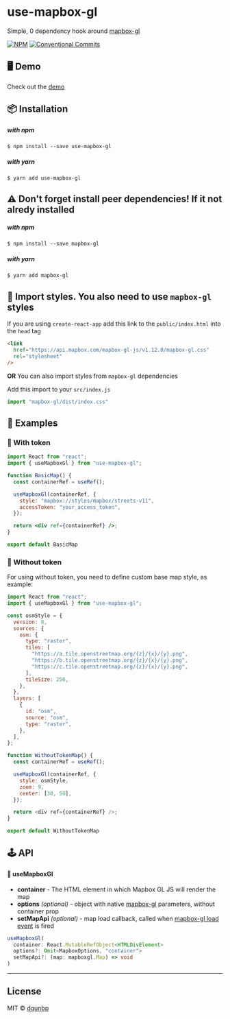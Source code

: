 # use-mapbox-gl

Simple, 0 dependency hook around [mapbox-gl](https://docs.mapbox.com/mapbox-gl-js/api/)

[![NPM](https://img.shields.io/npm/v/use-mapbox-gl.svg)](https://www.npmjs.com/package/use-mapbox-gl) 
[![Conventional Commits](https://img.shields.io/badge/Conventional%20Commits-1.0.0-yellow.svg)](https://conventionalcommits.org)

## 🖥 Demo
Check out the [demo](https://dqunbp.github.io/use-mapbox-gl/)


## 📦 Installation

  ##### with npm

    $ npm install --save use-mapbox-gl

  ##### with yarn

    $ yarn add use-mapbox-gl

## ⚠️ Don't forget install peer dependencies! If it not alredy installed
  ##### with npm

    $ npm install --save mapbox-gl

  ##### with yarn

    $ yarn add mapbox-gl


## 💅 Import styles. You also need to use `mapbox-gl` styles


If you are using `create-react-app` add this link to the `public/index.html` into the `head` tag

```html
<link
  href="https://api.mapbox.com/mapbox-gl-js/v1.12.0/mapbox-gl.css"
  rel="stylesheet"
/>
```

**OR** You can also import styles from `mapbox-gl` dependencies

Add this import to your `src/index.js`
```js
import "mapbox-gl/dist/index.css"
```


## 📖 Examples

### 🔗 With token

```jsx
import React from "react";
import { useMapboxGl } from "use-mapbox-gl";

function BasicMap() {
  const containerRef = useRef();

  useMapboxGl(containerRef, {
    style: "mapbox://styles/mapbox/streets-v11",
    accessToken: "your_access_token",
  });

  return <div ref={containerRef} />;
}

export default BasicMap
```

### 🔗 Without token

For using without token, you need to define custom base map style, as example:

```js
import React from "react";
import { useMapboxGl } from "use-mapbox-gl";

const osmStyle = {
  version: 8,
  sources: {
    osm: {
      type: "raster",
      tiles: [
        "https://a.tile.openstreetmap.org/{z}/{x}/{y}.png",
        "https://b.tile.openstreetmap.org/{z}/{x}/{y}.png",
        "https://c.tile.openstreetmap.org/{z}/{x}/{y}.png",
      ],
      tileSize: 256,
    },
  },
  layers: [
    {
      id: "osm",
      source: "osm",
      type: "raster",
    },
  ],
};

function WithoutTokenMap() {
  const containerRef = useRef();

  useMapboxGl(containerRef, {
    style: osmStyle,
    zoom: 9,
    center: [30, 50],
  });

  return <div ref={containerRef} />;
}

export default WithoutTokenMap
```

## 🕹 API

#### 🔗 useMapboxGl

- **container** - The HTML element in which Mapbox GL JS will render the map
- **options** *(optional)* - object with native [mapbox-gl](https://docs.mapbox.com/mapbox-gl-js/api/map/#map-parameters) parameters, without container prop
- **setMapApi** *(optional)* - map load callback, called when [mapbox-gl load event](https://docs.mapbox.com/mapbox-gl-js/api/map/#map.event:load) is fired

```ts
useMapboxGl(
  container: React.MutableRefObject<HTMLDivElement> 
  options?: Omit<MapboxOptions, "container">
  setMapApi?: (map: mapboxgl.Map) => void 
)
```

---

## License

MIT © [dqunbp](https://github.com/dqunbp)
